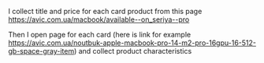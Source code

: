 I collect title and price for each card product from this page 
https://avic.com.ua/macbook/available--on_seriya--pro

Then I open page for each card
(here is link for example https://avic.com.ua/noutbuk-apple-macbook-pro-14-m2-pro-16gpu-16-512-gb-space-gray-item)
and collect product characteristics
